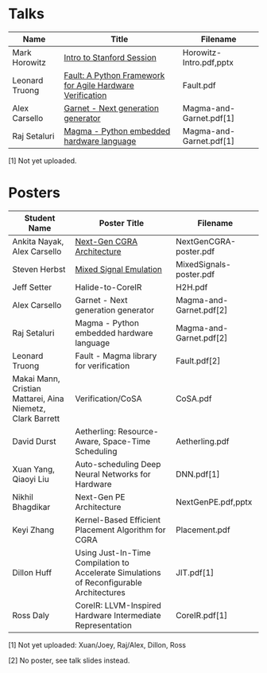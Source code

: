 # Talks
| Name           | Title	             | Filename     |
| ------------   | ------------              | ------------ |
| Mark Horowitz  | [Intro to Stanford Session](Horowitz-Intro.pdf) | Horowitz-Intro.pdf,pptx |
| Leonard Truong | [Fault: A Python Framework for Agile Hardware Verification](Fault.pdf) | Fault.pdf |
| Alex Carsello  | [Garnet - Next generation generator](Magma-and-Garnet.pdf)        | Magma-and-Garnet.pdf[1] |
| Raj Setaluri   | [Magma - Python embedded hardware language](Magma-and-Garnet.pdf) | Magma-and-Garnet.pdf[1] |

[1] Not yet uploaded.


# Posters
| Student Name                  | Poster Title	| Filename     |
| ------------                  | ------------   | ------------ |
| Ankita Nayak, Alex Carsello	| [Next-Gen CGRA Architecture](NextGenCGRA-poster.pdf)            | NextGenCGRA-poster.pdf  |
| Steven Herbst                 | [Mixed Signal Emulation](MixedSignals-poster.pdf)                | MixedSignals-poster.pdf |
| Jeff Setter	                | Halide-to-CoreIR                      | H2H.pdf          |
| Alex Carsello                 | Garnet - Next generation generator        | Magma-and-Garnet.pdf[2] |
| Raj Setaluri                  | Magma - Python embedded hardware language | Magma-and-Garnet.pdf[2] |
| Leonard Truong                | Fault - Magma library for verification    | Fault.pdf[2] |
| Makai Mann, Cristian Mattarei, Aina Niemetz, Clark Barrett| Verification/CoSA          | CoSA.pdf |
| David Durst                   | Aetherling: Resource-Aware, Space-Time Scheduling      | Aetherling.pdf |
| Xuan Yang, Qiaoyi Liu         | Auto-scheduling Deep Neural Networks for Hardware      | DNN.pdf[1] |
| Nikhil Bhagdikar              | Next-Gen PE Architecture | NextGenPE.pdf,pptx |
| Keyi Zhang                    | Kernel-Based Efficient Placement Algorithm for CGRA    | Placement.pdf |
| Dillon Huff	                | Using Just-In-Time Compilation to Accelerate Simulations of Reconfigurable Architectures | JIT.pdf[1] |
| Ross Daly	                | CoreIR: LLVM-Inspired Hardware Intermediate Representation | CoreIR.pdf[1] |

[1] Not yet uploaded: Xuan/Joey, Raj/Alex, Dillon, Ross

[2] No poster, see talk slides instead.
